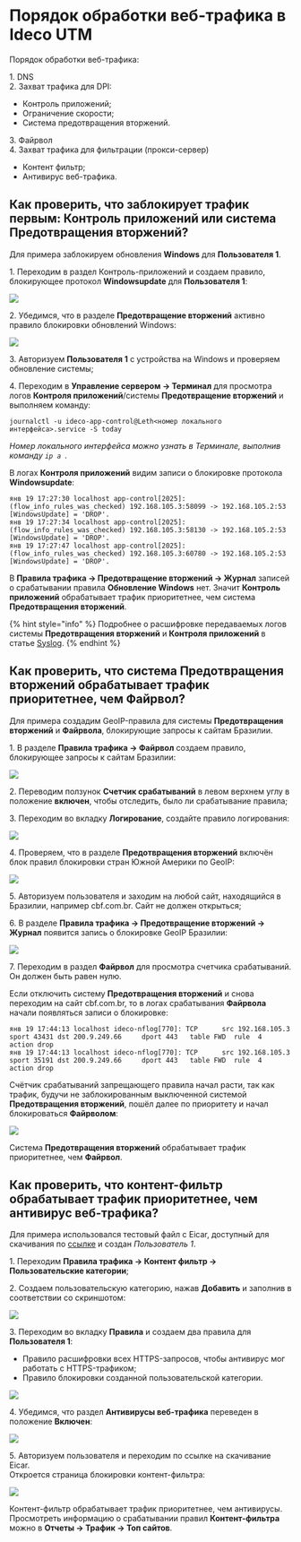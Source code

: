 # Порядок обработки веб-трафика в Ideco UTM

Порядок обработки веб-трафика:

1\. DNS \
2\. Захват трафика для DPI: 
* Контроль приложений;
* Ограничение скорости;
* Система предотвращения вторжений.
  
3\. Файрвол \
4\. Захват трафика для фильтрации (прокси-сервер)
* Контент фильтр;
* Антивирус веб-трафика.


## Как проверить, что заблокирует трафик первым: Контроль приложений или система Предотвращения вторжений?

Для примера заблокируем обновления **Windows** для **Пользователя 1**.

1\. Переходим в раздел Контроль-приложений и создаем правило, блокирующее протокол **Windowsupdate** для **Пользователя 1**:

![](../../.gitbook/assets/processing-order3.png)

2\. Убедимся, что в разделе **Предотвращение вторжений** активно правило блокировки обновлений Windows:

![](../../.gitbook/assets/processing-order4.png)

3\. Авторизуем **Пользователя 1** с устройства на Windows и проверяем обновление системы;

4\. Переходим в **Управление сервером -> Терминал** для просмотра логов **Контроля приложений**/системы **Предотвращение вторжений** и выполняем команду:

```
journalctl -u ideco-app-control@Leth<номер локального интерфейса>.service -S today
```

*Номер локального интерфейса можно узнать в Терминале, выполнив команду `ip a `.*

В логах **Контроля приложений** видим записи о блокировке протокола **Windowsupdate**:

```
янв 19 17:27:30 localhost app-control[2025]: (flow_info_rules_was_checked) 192.168.105.3:58099 -> 192.168.105.2:53 [WindowsUpdate] = 'DROP'.
янв 19 17:27:34 localhost app-control[2025]: (flow_info_rules_was_checked) 192.168.105.3:58130 -> 192.168.105.2:53 [WindowsUpdate] = 'DROP'.
янв 19 17:27:47 localhost app-control[2025]: (flow_info_rules_was_checked) 192.168.105.3:60780 -> 192.168.105.2:53 [WindowsUpdate] = 'DROP'.
```

В **Правила трафика -> Предотвращение вторжений -> Журнал** записей о срабатывании правила **Обновление Windows** нет. Значит **Контроль приложений** обрабатывает трафик приоритетнее, чем система **Предотвращения вторжений**.

{% hint style="info" %}
Подробнее о расшифровке передаваемых логов системы **Предотвращения вторжений** и **Контроля приложений** в статье [Syslog](../../settings/monitor/syslog.md).
{% endhint %}

## Как проверить, что система Предотвращения вторжений обрабатывает трафик приоритетнее, чем Файрвол?

Для примера создадим GeoIP-правила для системы **Предотвращения вторжений** и **Файрвола**, блокирующие запросы к сайтам Бразилии.

1\. В разделе **Правила трафика -> Файрвол** создаем правило, блокирующее запросы к сайтам Бразилии:

![](../../.gitbook/assets/processing-order5.png)

2\. Переводим ползунок **Счетчик срабатываний** в левом верхнем углу в положение **включен**, чтобы отследить, было ли срабатывание правила;

3\. Переходим во вкладку **Логирование**, создайте правило логирования:

![](../../.gitbook/assets/processing-order6.png)

4\. Проверяем, что в разделе **Предотвращения вторжений** включён блок правил блокировки стран Южной Америки по GeoIP:

![](../../.gitbook/assets/processing-order7.png)

5\. Авторизуем пользователя и заходим на любой сайт, находящийся в Бразилии, например cbf.com.br. Сайт не должен открыться;

6\. В разделе **Правила трафика -> Предотвращение вторжений -> Журнал** появится запись о блокировке GeoIP Бразилии:

![](../../.gitbook/assets/processing-order8.png)

7\. Переходим в раздел **Файрвол** для просмотра счетчика срабатываний. Он должен быть равен нулю. 

Если отключить систему **Предотвращения вторжений** и снова переходим на сайт cbf.com.br, то в логах срабатывания **Файрвола** начали появляться записи о блокировке:

```
янв 19 17:44:13 localhost ideco-nflog[770]: TCP      src 192.168.105.3    sport 43431 dst 200.9.249.66     dport 443   table FWD  rule  4    action drop
янв 19 17:44:13 localhost ideco-nflog[770]: TCP      src 192.168.105.3    sport 35191 dst 200.9.249.66     dport 443   table FWD  rule  4    action drop
```
Счётчик срабатываний запрещающего правила начал расти, так как трафик, будучи не заблокированным выключенной системой **Предотвращения вторжений**, пошёл далее по приоритету и начал блокироваться **Файрволом**:

![](../../.gitbook/assets/processing-order9.png)

Система **Предотвращения вторжений** обрабатывает трафик приоритетнее, чем **Файрвол**.

## Как проверить, что контент-фильтр обрабатывает трафик приоритетнее, чем антивирус веб-трафика? 

Для примера использовался тестовый файл с Eicar, доступный для скачивания по [ссылке](https://secure.eicar.org/eicar.com.txt) и создан *Пользователь 1*.

1\. Переходим **Правила трафика -> Контент фильтр -> Пользовательские категории**;

2\. Создаем пользовательскую категорию, нажав **Добавить** и заполнив в соответствии со скриншотом:

![](../../.gitbook/assets/processing-order.png)

3\. Переходим во вкладку **Правила** и создаем два правила для **Пользователя 1**:

* Правило расшифровки всех HTTPS-запросов, чтобы антивирус мог работать с HTTPS-трафиком;
* Правило блокировки созданной пользовательской категории.

![](../../.gitbook/assets/processing-order1.png)

4\. Убедимся, что раздел **Антивирусы веб-трафика** переведен в положение **Включен**:

![](../../.gitbook/assets/processing-order.gif)

5\. Авторизуем пользователя и переходим по ссылке на скачивание Eicar. \
Откроется страница блокировки контент-фильтра:

![](../../.gitbook/assets/processing-order2.png)

Контент-фильтр обрабатывает трафик приоритетнее, чем антивирусы. Просмотреть информацию о срабатывании правил **Контент-фильтра** можно в **Отчеты -> Трафик -> Топ сайтов**.
